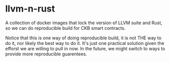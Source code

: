 # llvm-n-rust

A collection of docker images that lock the version of LLVM suite and Rust, so we can do reproducible build for CKB smart contracts.

Notice that this is one way of doing reproducible build, it is not THE way to do it, nor likely the best way to do it. It's just one practical solution given the efforst we are willing to pull in now. In the future, we might switch to ways to provide more reproducible guarentees.
